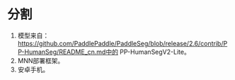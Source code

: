 # 分割
1. 模型来自：https://github.com/PaddlePaddle/PaddleSeg/blob/release/2.6/contrib/PP-HumanSeg/README_cn.md中的 PP-HumanSegV2-Lite。
2. MNN部署框架。
3. 安卓手机。